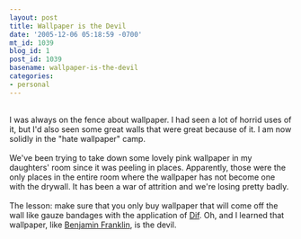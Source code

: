 ```yaml
---
layout: post
title: Wallpaper is the Devil
date: '2005-12-06 05:18:59 -0700'
mt_id: 1039
blog_id: 1
post_id: 1039
basename: wallpaper-is-the-devil
categories:
- personal
---
```

<br />I was always on the fence about wallpaper. I had seen a lot of horrid uses of it, but I'd also seen some great walls that were great because of it. I am now solidly in the "hate wallpaper" camp.<br /><br />We've been trying to take down some lovely pink wallpaper in my daughters' room since it was peeling in places. Apparently, those were the only places in the entire room where the wallpaper has not become one with the drywall. It has been a war of attrition and we're losing pretty badly.<br /><br />The lesson: make sure that you only buy wallpaper that will come off the wall like gauze bandages with the application of <a href="http://www.zinsser.com/product_detail.asp?ProductID=17">Dif</a>. Oh, and I learned that wallpaper, like <a href="http://www.boxoffice.com/scripts/fiw.dll?GetReview?&amp;where=ID&amp;terms=4220">Benjamin Franklin</a>, is the devil.<br /><br /><br />
